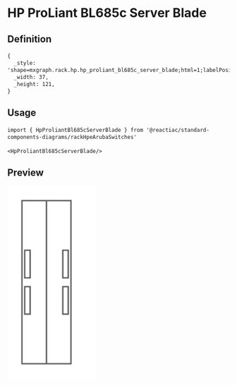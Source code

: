 # HP ProLiant BL685c Server Blade

## Definition

```
{
  _style: 'shape=mxgraph.rack.hp.hp_proliant_bl685c_server_blade;html=1;labelPosition=right;align=left;spacingLeft=15;dashed=0;shadow=0;fillColor=#ffffff;',
  _width: 37,
  _height: 121,
}
```

## Usage

```
import { HpProliantBl685cServerBlade } from '@reactiac/standard-components-diagrams/rackHpeArubaSwitches'

<HpProliantBl685cServerBlade/>
```

## Preview

<img src="./hp-proliant-bl685c-server-blade.png" width="200"/>
